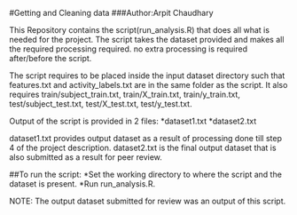 #Getting and Cleaning data
###Author:Arpit Chaudhary

This Repository contains the script(run_analysis.R) that does all what is needed for the project.
The script takes the dataset provided and makes all the required processing required. no extra processing is required after/before the script.

The script requires to be placed inside the input dataset directory such that features.txt and activity_labels.txt are in the same folder as the script.
It also requires train/subject_train.txt, train/X_train.txt, train/y_train.txt, test/subject_test.txt, test/X_test.txt, test/y_test.txt.

Output of the script is provided in 2 files:
	*dataset1.txt
	*dataset2.txt
	
dataset1.txt provides output dataset as a result of processing done till step 4 of the project description.
dataset2.txt is the final output dataset that is also submitted as a result for peer review.

##To run the script:
*Set the working directory to where the script and the dataset is present.
*Run run_analysis.R.

NOTE: The output dataset submitted for review was an output of this script.